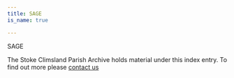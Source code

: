 ```yaml
---
title: SAGE
is_name: true

---
```


SAGE


The Stoke Climsland Parish Archive holds material under this index entry. To find out more please [contact us](/contact/)
